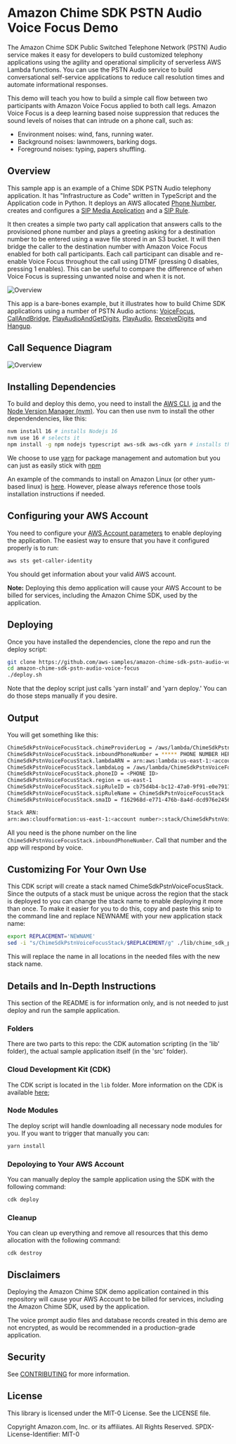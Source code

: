 # Amazon Chime SDK PSTN Audio Voice Focus Demo

The Amazon Chime SDK Public Switched Telephone Network (PSTN) Audio service makes it easy for developers to build customized telephony applications using the agility and operational simplicity of serverless AWS Lambda functions. You can use the PSTN Audio service to build conversational self-service applications to reduce call resolution times and automate informational responses.

This demo will teach you how to build a simple call flow between two participants with Amazon Voice Focus applied to both call legs. Amazon Voice Focus is a deep learning based noise suppression that reduces the sound levels of noises that can intrude on a phone call, such as:

- Environment noises: wind, fans, running water.
- Background noises: lawnmowers, barking dogs.
- Foreground noises: typing, papers shuffling.

## Overview

This sample app is an example of a Chime SDK PSTN Audio telephony application.  It has "Infrastructure as Code" written in TypeScript and the Application code in Python.  It deploys an AWS allocated [Phone Number](https://docs.aws.amazon.com/chime/latest/ag/phone-numbers.html), creates and configures a [SIP Media Application](https://docs.aws.amazon.com/chime/latest/ag/use-sip-apps.html) and a [SIP Rule](https://docs.aws.amazon.com/chime/latest/ag/manage-sip-applications.html).

It then creates a simple two party call application that answers calls to the provisioned phone number and plays a greeting asking for a destination number to be entered using a wave file stored in an S3 bucket. It will then bridge the caller to the destination number with Amazon Voice Focus enabled for both call participants. Each call participant can disable and re-enable Voice Focus throughout the call using DTMF (pressing 0 disables, pressing 1 enables). This can be useful to compare the difference of when Voice Focus is supressing unwanted noise and when it is not.

![Overview](/images/VoiceFocusDemo.png)

This app is a bare-bones example, but it illustrates how to build Chime SDK applications using a number of PSTN Audio actions: [VoiceFocus](https://docs.aws.amazon.com/chime/latest/dg/voicefocus.html), [CallAndBridge](https://docs.aws.amazon.com/chime/latest/dg/call-and-bridge.html), [PlayAudioAndGetDigits](https://docs.aws.amazon.com/chime/latest/dg/play-audio-get-digits.html), [PlayAudio](https://docs.aws.amazon.com/chime/latest/dg/play-audio.html), [ReceiveDigits](https://docs.aws.amazon.com/chime/latest/dg/listen-to-digits.html) and [Hangup]().  


## Call Sequence Diagram

![Overview](/images/sequence_diagram.png)


## Installing Dependencies

To build and deploy this demo, you need to install the [AWS CLI](https://docs.aws.amazon.com/cli/latest/userguide/getting-started-install.html), [jq](https://stedolan.github.io/jq/download/) and the [Node Version Manager (nvm)](https://github.com/nvm-sh/nvm).  You can then use nvm to install the other dependendencies, like this:

```bash
nvm install 16 # installs Nodejs 16
nvm use 16 # selects it
npm install -g npm nodejs typescript aws-sdk aws-cdk yarn # installs the necessary modules
```

We choose to use [yarn](https://classic.yarnpkg.com/lang/en/) for package management and automation but you can just as easily stick with [npm](https://www.npmjs.com/)

An example of the commands to install on Amazon Linux (or other yum-based linux) is [here](SETUP-DEPS.md).  However, please always reference those tools installation instructions if needed.  

## Configuring your AWS Account

You need to configure your [AWS Account parameters](https://docs.aws.amazon.com/cli/latest/userguide/cli-chap-configure.html) to enable deploying the application.  The easiest way
to ensure that you have it configured properly is to run:

```bash
aws sts get-caller-identity
```

You should get information about your valid AWS account.

**Note:** Deploying this demo application will cause your AWS Account to be billed for services, including the Amazon Chime SDK, used by the application.

## Deploying

Once you have installed the dependencies, clone the repo and run the deploy script:

```bash
git clone https://github.com/aws-samples/amazon-chime-sdk-pstn-audio-voice-focus.git
cd amazon-chime-sdk-pstn-audio-voice-focus
./deploy.sh
```

Note that the deploy script just calls 'yarn install' and 'yarn deploy.'  You can do those steps manually if you desire.

## Output

You will get something like this:

```bash
ChimeSdkPstnVoiceFocusStack.chimeProviderLog = /aws/lambda/ChimeSdkPstnVoiceFocusStack-chimeSdkPstnProviderLambaEA22-SPQgqmeowDXXKU
ChimeSdkPstnVoiceFocusStack.inboundPhoneNumber = ***** PHONE NUMBER HERE *****
ChimeSdkPstnVoiceFocusStack.lambdaARN = arn:aws:lambda:us-east-1:<accountnumber>:function:ChimeSdkPstnVoiceFocusStack-ChimeSdkPstnLambda94XWQ76E-qxK8rrKqOrLV
ChimeSdkPstnVoiceFocusStack.lambdaLog = /aws/lambda/ChimeSdkPstnVoiceFocusStack-ChimeSdkPstnLambda94B9D26E-qxK8ssKqOrLV
ChimeSdkPstnVoiceFocusStack.phoneID = <PHONE ID>
ChimeSdkPstnVoiceFocusStack.region = us-east-1
ChimeSdkPstnVoiceFocusStack.sipRuleID = cb75d4b4-bc12-47a0-9f91-e0e79111dbce
ChimeSdkPstnVoiceFocusStack.sipRuleName = ChimeSdkPstnVoiceFocusStack
ChimeSdkPstnVoiceFocusStack.smaID = f162968d-e771-476b-8a4d-dcd976e24565

Stack ARN:
arn:aws:cloudformation:us-east-1:<account number>:stack/ChimeSdkPstnVoiceFocusStack/919XXe80-4712-45tt-1294-02afe776b4ef
```

All you need is the phone number on the line ```ChimeSdkPstnVoiceFocusStack.inboundPhoneNumber```.  Call that number and the app will respond by voice.



## Customizing For Your Own Use

This CDK script will create a stack named ChimeSdkPstnVoiceFocusStack.  Since the outputs of a stack must be unique across the region that the stack is deployed to you can change the stack name to enable deploying it more than once.  To make it easier for you to do this, copy and paste this snip to the command line and replace NEWNAME with your new application stack name:

```bash
export REPLACEMENT='NEWNAME'
sed -i "s/ChimeSdkPstnVoiceFocusStack/$REPLACEMENT/g" ./lib/chime_sdk_pstn_cdk-stack.ts ./bin/chime_sdk_pstn_cdk.ts Makefile
```
This will replace the name in all locations in the needed files with the new stack name.  

## Details and In-Depth Instructions

This section of the README is for information only, and is not needed to just deploy and run the sample application.  

### Folders

There are two parts to this repo: the CDK automation scripting (in the 'lib' folder), the actual sample application itself (in the 'src' folder).

### Cloud Development Kit (CDK)

The CDK script is located in the ```lib``` folder.  More information on the CDK is available [here](https://aws.amazon.com/cdk/);

### Node Modules

The deploy script will handle downloading all necessary node modules for you. If you want to trigger that manually you can:

```bash
yarn install
```
### Depoloying to Your AWS Account

You can manually deploy the sample application using the SDK with the following command:

```bash
cdk deploy
```
### Cleanup

You can clean up everything and remove all resources that this demo allocation with the following command:

```
cdk destroy
```

## Disclaimers

Deploying the Amazon Chime SDK demo application contained in this repository will cause your AWS Account to be billed for services, including the Amazon Chime SDK, used by the application.

The voice prompt audio files and database records created in this demo are not encrypted, as would be recommended in a production-grade application.  

## Security

See [CONTRIBUTING](CONTRIBUTING.md#security-issue-notifications) for more information.

## License

This library is licensed under the MIT-0 License. See the LICENSE file.

Copyright Amazon.com, Inc. or its affiliates. All Rights Reserved.
SPDX-License-Identifier: MIT-0

